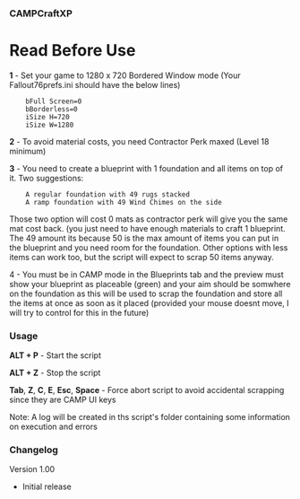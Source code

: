 ### CAMPCraftXP

# Read Before Use

**1** - Set your game to 1280 x 720 Bordered Window mode (Your Fallout76prefs.ini should have the below lines)

		bFull Screen=0
		bBorderless=0
		iSize H=720
		iSize W=1280

**2** - To avoid material costs, you need Contractor Perk maxed (Level 18 minimum)

**3** - You need to create a blueprint with 1 foundation and all items on top of it. Two suggestions:

		A regular foundation with 49 rugs stacked
		A ramp foundation with 49 Wind Chimes on the side

Those two option will cost 0 mats as contractor perk will give you the same mat cost back. (you just need to have enough materials to craft 1 blueprint. The  49 amount its because 50 is the max amount of items you can put in the blueprint and you need room for the foundation. Other options with less items can work too, but the script will expect to scrap 50 items anyway.

4 - You must be in CAMP mode in the Blueprints tab and the preview must show your blueprint as placeable (green) and your aim should be somwhere on the foundation as this will be used to scrap the foundation and store all the items at once as soon as it placed (provided your mouse doesnt move, I will try to control for this in the future)

### Usage

**ALT + P**  -  Start the script

**ALT + Z** - Stop the script

**Tab**, **Z**, **C**, **E**, **Esc**, **Space** - Force abort script to avoid accidental scrapping since they are CAMP UI keys

Note: A log will be created in ths script's folder containing some information on execution and errors

### Changelog

Version 1.00

- Initial release










